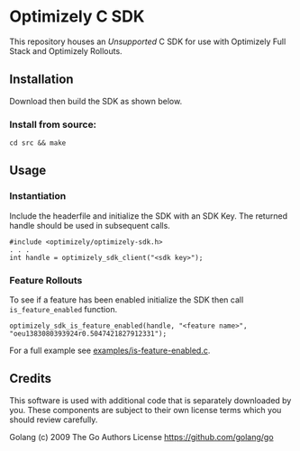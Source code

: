 # Optimizely C SDK

This repository houses an *Unsupported* C SDK for use with Optimizely Full Stack and Optimizely Rollouts.

## Installation

Download then build the SDK as shown below.

### Install from source:

```
cd src && make
```

## Usage

### Instantiation

Include the headerfile and initialize the SDK with an SDK Key. The returned handle should be used in subsequent calls.
```
#include <optimizely/optimizely-sdk.h>
. . .
int handle = optimizely_sdk_client("<sdk key>");
```

### Feature Rollouts

To see if a feature has been enabled initialize the SDK then call `is_feature_enabled` function.
```
optimizely_sdk_is_feature_enabled(handle, "<feature name>", "oeu1383080393924r0.5047421827912331");
```

For a full example see [examples/is-feature-enabled.c](https://github.com/optimizely/c-sdk/blob/master/examples/is-feature-enabled.c).

## Credits

This software is used with additional code that is separately downloaded by you. These components are subject to their own license terms which you should review carefully.

Golang (c) 2009 The Go Authors License https://github.com/golang/go

